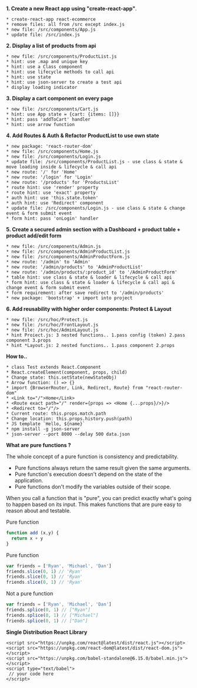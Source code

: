 **1. Create a new React app using "create-react-app"**.

	* create-react-app react-ecommerce
	* remove files: all from /src except index.js
	* new file: /src/components/App.js
	* update file: /src/index.js

**2. Display a list of products from api**

	* new file: /src/components/ProductList.js
	* hint: use .map and unique key
	* hint: use a Class component
	* hint: use lifecycle methods to call api
	* hint: use state
	* hint: use json-server to create a test api
 	* display loading indicator 

**3. Display a cart component on every page**
	
	* new file: /src/components/Cart.js
	* hint: use App state = {cart: {items: []}}
	* hint: pass 'addToCart' handler 
	* hint: use arrow function

**4. 	Add Routes & Auth & Refactor ProductList to use own state**
	
	* new package: 'react-router-dom'
	* new file: /src/components/Home.js
	* new file: /src/components/Login.js
	* update file: /src/components/ProductList.js - use class & state & move loading inside & lifecycle & call api
	* new route: '/' for 'Home'
	* new route: '/login' for 'Login'
	* new route: '/products' for 'ProductsList'
	* route hint: use 'render' property
	* route hint: use 'exact' property
	* auth hint: use 'this.state.token'
	* auth hint: use 'Redirect' component
	* update file: /src/components/Login.js - use class & state & change event & form submit event
	* form hint: pass 'onLogin' handler

**5. Create a secured admin section with a Dashboard + product table + product add/edit form**

	* new file: /src/components/Admin.js
	* new file: /src/components/AdminProductList.js
	* new file: /src/components/AdminProductForm.js
	* new route: '/admin' to 'Admin'
	* new route: '/admin/products' to 'AdminProductList'
	* new route: '/admin/products/:product_id' to '/AdminProductForm'
	* table hint: use class & state & loader & lifecycle & call api
	* form hint: use class & state & loader & lifecycle & call api & change event & form submit event
	* form requirement: after save redirect to '/admin/products'	
	* new package: 'bootstrap' + import into project

**6. Add reusability with higher order components: Protect & Layout**

	* new file: /src/hoc/Protect.js
	* new file: /src/hoc/FrontLayout.js
	* new file: /src/hoc/AdminLayout.js
	* hint Proiect.js: 3 nested functions.. 1.pass config (token) 2.pass component 3.props
	* hint *Layout.js: 2 nested functions.. 1.pass component 2.props
	
**How to..**

	* class Test extends React.Component
	* React.createElement(component, props, child)
	* Change state: this.setState(newStateObj)
	* Arrow function: () => {}
	* import {BrowserRouter, Link, Redirect, Route} from "react-router-dom"
	* <Link to="/">Home</Link>
	* <Route exact path="/" render={props => <Home {...props}/>}/>
	* <Redirect to="/"/>
	* Current route: this.props.match.path
	* Change location: this.props.history.push(path)
	* JS template `Hello, ${name}`
	* npm install -g json-server
	* json-server --port 8000 --delay 500 data.json
	
**What are pure functions ?**

The whole concept of a pure function is consistency and predictability.

- Pure functions always return the same result given the same arguments. 
- Pure function's execution doesn't depend on the state of the application.
- Pure functions don't modify the variables outside of their scope.

When you call a function that is "pure", you can predict exactly what's going to happen based on its input. This makes functions that are pure easy to reason about and testable.

Pure function

```javascript
function add (x,y) {
  return x + y
}
```

Pure function

```javascript
var friends = ['Ryan', 'Michael', 'Dan']
friends.slice(0, 1) // 'Ryan'
friends.slice(0, 1) // 'Ryan'
friends.slice(0, 1) // 'Ryan'
```
Not a pure function

```javascript
var friends = ['Ryan', 'Michael', 'Dan']
friends.splice(0, 1) // ["Ryan"]
friends.splice(0, 1) // ["Michael"]
friends.splice(0, 1) // ["Dan"]
```

**Single Distribution React Library**

    <script src="https://unpkg.com/react@latest/dist/react.js"></script>
    <script src="https://unpkg.com/react-dom@latest/dist/react-dom.js"></script>
    <script src="https://unpkg.com/babel-standalone@6.15.0/babel.min.js"></script>
    <script type="text/babel">
     // your code here
    </script>
